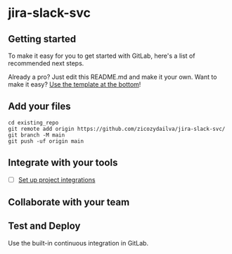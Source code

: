 # jira-slack-svc

## Getting started

To make it easy for you to get started with GitLab, here's a list of recommended next steps.

Already a pro? Just edit this README.md and make it your own. Want to make it easy? [Use the template at the bottom](#editing-this-readme)!

## Add your files


```
cd existing_repo
git remote add origin https://github.com/zicozydailva/jira-slack-svc/
git branch -M main
git push -uf origin main
```

## Integrate with your tools

- [ ] [Set up project integrations](https://github.com/zicozydailva/jira-slack-svc/-/settings/integrations)

## Collaborate with your team

## Test and Deploy

Use the built-in continuous integration in GitLab.
